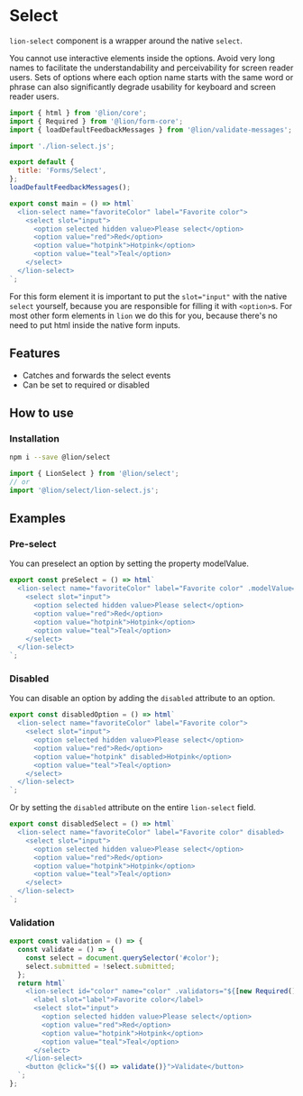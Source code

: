 # Select

`lion-select` component is a wrapper around the native `select`.

You cannot use interactive elements inside the options. Avoid very long names to
facilitate the understandability and perceivability for screen reader users. Sets of options
where each option name starts with the same word or phrase can also significantly degrade
usability for keyboard and screen reader users.

```js script
import { html } from '@lion/core';
import { Required } from '@lion/form-core';
import { loadDefaultFeedbackMessages } from '@lion/validate-messages';

import './lion-select.js';

export default {
  title: 'Forms/Select',
};
loadDefaultFeedbackMessages();
```

```js preview-story
export const main = () => html`
  <lion-select name="favoriteColor" label="Favorite color">
    <select slot="input">
      <option selected hidden value>Please select</option>
      <option value="red">Red</option>
      <option value="hotpink">Hotpink</option>
      <option value="teal">Teal</option>
    </select>
  </lion-select>
`;
```

For this form element it is important to put the `slot="input"` with the native `select` yourself, because you are responsible for filling it with `<option>`s.
For most other form elements in `lion` we do this for you, because there's no need to put html inside the native form inputs.

## Features

- Catches and forwards the select events
- Can be set to required or disabled

## How to use

### Installation

```bash
npm i --save @lion/select
```

```js
import { LionSelect } from '@lion/select';
// or
import '@lion/select/lion-select.js';
```

## Examples

### Pre-select

You can preselect an option by setting the property modelValue.

```js preview-story
export const preSelect = () => html`
  <lion-select name="favoriteColor" label="Favorite color" .modelValue=${'hotpink'}>
    <select slot="input">
      <option selected hidden value>Please select</option>
      <option value="red">Red</option>
      <option value="hotpink">Hotpink</option>
      <option value="teal">Teal</option>
    </select>
  </lion-select>
`;
```

### Disabled

You can disable an option by adding the `disabled` attribute to an option.

```js preview-story
export const disabledOption = () => html`
  <lion-select name="favoriteColor" label="Favorite color">
    <select slot="input">
      <option selected hidden value>Please select</option>
      <option value="red">Red</option>
      <option value="hotpink" disabled>Hotpink</option>
      <option value="teal">Teal</option>
    </select>
  </lion-select>
`;
```

Or by setting the `disabled` attribute on the entire `lion-select` field.

```js preview-story
export const disabledSelect = () => html`
  <lion-select name="favoriteColor" label="Favorite color" disabled>
    <select slot="input">
      <option selected hidden value>Please select</option>
      <option value="red">Red</option>
      <option value="hotpink">Hotpink</option>
      <option value="teal">Teal</option>
    </select>
  </lion-select>
`;
```

### Validation

```js preview-story
export const validation = () => {
  const validate = () => {
    const select = document.querySelector('#color');
    select.submitted = !select.submitted;
  };
  return html`
    <lion-select id="color" name="color" .validators="${[new Required()]}">
      <label slot="label">Favorite color</label>
      <select slot="input">
        <option selected hidden value>Please select</option>
        <option value="red">Red</option>
        <option value="hotpink">Hotpink</option>
        <option value="teal">Teal</option>
      </select>
    </lion-select>
    <button @click="${() => validate()}">Validate</button>
  `;
};
```
